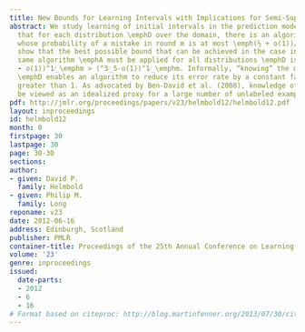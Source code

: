 ```yaml
---
title: New Bounds for Learning Intervals with Implications for Semi-Supervised Learning
abstract: We study learning of initial intervals in the prediction model. We show
  that for each distribution \emphD over the domain, there is an algorithm \emphA_D,
  whose probability of a mistake in round m is at most \emph(½ + o(1))/m. We also
  show that the best possible bound that can be achieved in the case in which the
  same algorithm \emphA must be applied for all distributions \emphD is at least (^1⁄_√\emphe
  - o(1))^1⁄_\emphm > (^3⁄_5-o(1))^1⁄_\emphm. Informally, “knowing” the distribution
  \emphD enables an algorithm to reduce its error rate by a constant factor strictly
  greater than 1. As advocated by Ben-David et al. (2008), knowledge of \emphD can
  be viewed as an idealized proxy for a large number of unlabeled examples.
pdf: http://jmlr.org/proceedings/papers/v23/helmbold12/helmbold12.pdf
layout: inproceedings
id: helmbold12
month: 0
firstpage: 30
lastpage: 30
page: 30-30
sections: 
author:
- given: David P.
  family: Helmbold
- given: Philip M.
  family: Long
reponame: v23
date: 2012-06-16
address: Edinburgh, Scotland
publisher: PMLR
container-title: Proceedings of the 25th Annual Conference on Learning Theory
volume: '23'
genre: inproceedings
issued:
  date-parts:
  - 2012
  - 6
  - 16
# Format based on citeproc: http://blog.martinfenner.org/2013/07/30/citeproc-yaml-for-bibliographies/
---
```

